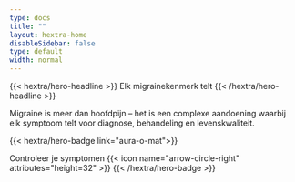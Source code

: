 ```yaml
---
type: docs
title: ""
layout: hextra-home
disableSidebar: false
type: default
width: normal
---
```



<!-- markdownlint-disable MD033 MD034-->

<div class="hx-mt-6 hx-mb-6">
{{< hextra/hero-headline >}}
Elk migrainekenmerk telt
{{< /hextra/hero-headline >}}
</div>


Migraine is meer dan hoofdpijn – het is een complexe aandoening waarbij elk symptoom telt voor diagnose, behandeling en levenskwaliteit.


{{< hextra/hero-badge link="aura-o-mat">}}
  <div class="hx-w-2 hx-h-2 hx-rounded-full hx-bg-primary-400"></div>
  <span class="hx-text-lg">Controleer je symptomen</span>
  {{< icon name="arrow-circle-right" attributes="height=32" >}}
{{< /hextra/hero-badge >}}
